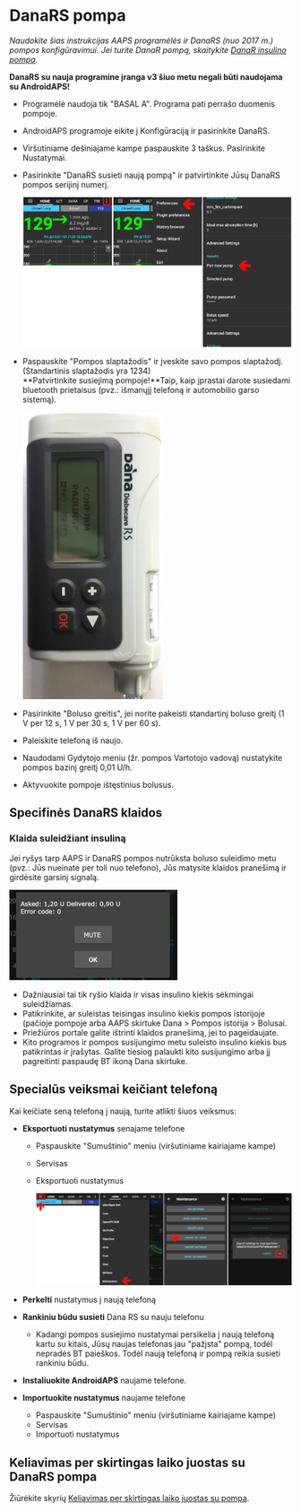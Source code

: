 # DanaRS pompa

*Naudokite šias instrukcijas AAPS programėlės ir DanaRS (nuo 2017 m.) pompos konfigūravimui. Jei turite DanaR pompą, skaitykite [DanaR insulino pompa](./DanaR-Insulin-Pump).*

**DanaRS su nauja programine įranga v3 šiuo metu negali būti naudojama su AndroidAPS!**

* Programėlė naudoja tik "BASAL A". Programa pati perrašo duomenis pompoje.

* AndroidAPS programoje eikite į Konfigūraciją ir pasirinkite DanaRS.

* Viršutiniame dešiniajame kampe paspauskite 3 taškus. Pasirinkite Nustatymai.

* Pasirinkite "DanaRS susieti naują pompą" ir patvirtinkite Jūsų DanaRS pompos serijinį numerį.
  
  ![AAPS susiejama su Dana RS](../images/AAPS_DanaRSPairing.png)

* Paspauskite "Pompos slaptažodis" ir įveskite savo pompos slaptažodį. (Standartinis slaptažodis yra 1234)   
  **Patvirtinkite susiejimą pompoje!**Taip, kaip įprastai darote susiedami bluetooth prietaisus (pvz.: išmanųjį telefoną ir automobilio garso sistemą).
  
  ![Dana RS patvirtina susiejimą](../images/DanaRS_Pairing.png)

* Pasirinkite "Boluso greitis", jei norite pakeisti standartinį boluso greitį (1 V per 12 s, 1 V per 30 s, 1 V per 60 s).

* Paleiskite telefoną iš naujo.

* Naudodami Gydytojo meniu (žr. pompos Vartotojo vadovą) nustatykite pompos bazinį greitį 0,01 U/h.

* Aktyvuokite pompoje ištęstinius bolusus.

## Specifinės DanaRS klaidos 

### Klaida suleidžiant insuliną

Jei ryšys tarp AAPS ir DanaRS pompos nutrūksta boluso suleidimo metu (pvz.: Jūs nueinate per toli nuo telefono), Jūs matysite klaidos pranešimą ir girdėsite garsinį signalą.

![Insulino tiekimo perspėjimas](../images/DanaRS_Error_bolus.png)

* Dažniausiai tai tik ryšio klaida ir visas insulino kiekis sėkmingai suleidžiamas.
* Patikrinkite, ar suleistas teisingas insulino kiekis pompos istorijoje (pačioje pompoje arba AAPS skirtuke Dana > Pompos istorija > Bolusai.
* Priežiūros portale galite ištrinti klaidos pranešimą, jei to pageidaujate.
* Kito programos ir pompos susijungimo metu suleisto insulino kiekis bus patikrintas ir įrašytas. Galite tiesiog palaukti kito susijungimo arba jį pagreitinti paspaudę BT ikoną Dana skirtuke.

## Specialūs veiksmai keičiant telefoną

Kai keičiate seną telefoną į naują, turite atlikti šiuos veiksmus:

* **Eksportuoti nustatymus** senajame telefone
  
  * Paspauskite "Sumuštinio" meniu (viršutiniame kairiajame kampe)
  * Servisas
  * Eksportuoti nustatymus
    
    ![AAPS eksportuoti nustatymus](../images/AAPS_ExportSettings.png)

* **Perkelti** nustatymus į naują telefoną

* **Rankiniu būdu susieti** Dana RS su nauju telefonu 
  * Kadangi pompos susiejimo nustatymai persikelia į naują telefoną kartu su kitais, Jūsų naujas telefonas jau "pažįsta" pompą, todėl nepradės BT paieškos. Todėl naują telefoną ir pompą reikia susieti rankiniu būdu.
* **Instaliuokite AndroidAPS** naujame telefone.
* **Importuokite nustatymus** naujame telefone 
  * Paspauskite "Sumuštinio" meniu (viršutiniame kairiajame kampe)
  * Servisas
  * Importuoti nustatymus

## Keliavimas per skirtingas laiko juostas su DanaRS pompa

Žiūrėkite skyrių [Keliavimas per skirtingas laiko juostas su pompa](../Usage/Timezone-traveling#danarv2-danars).

